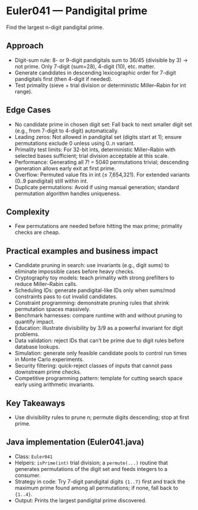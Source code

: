 # Euler041 — Pandigital prime

Find the largest n-digit pandigital prime.

## Approach

- Digit-sum rule: 8- or 9-digit pandigitals sum to 36/45 (divisible by 3) → not prime. Only 7-digit (sum=28), 4-digit (10), etc. matter.
- Generate candidates in descending lexicographic order for 7-digit pandigitals first (then 4-digit if needed).
- Test primality (sieve + trial division or deterministic Miller–Rabin for int range).

## Edge Cases

- No candidate prime in chosen digit set: Fall back to next smaller digit set (e.g., from 7-digit to 4-digit) automatically.
- Leading zeros: Not allowed in pandigital set (digits start at 1); ensure permutations exclude 0 unless using 0..n variant.
- Primality test limits: For 32-bit ints, deterministic Miller–Rabin with selected bases sufficient; trial division acceptable at this scale.
- Performance: Generating all 7! = 5040 permutations trivial; descending generation allows early exit at first prime.
- Overflow: Permuted value fits in int (≤ 7,654,321). For extended variants (0..9 pandigital) still within int.
- Duplicate permutations: Avoid if using manual generation; standard permutation algorithm handles uniqueness.

## Complexity
- Few permutations are needed before hitting the max prime; primality checks are cheap.

## Practical examples and business impact

- Candidate pruning in search: use invariants (e.g., digit sums) to eliminate impossible cases before heavy checks.
- Cryptography toy models: teach primality with strong prefilters to reduce Miller–Rabin calls.
- Scheduling IDs: generate pandigital-like IDs only when sums/mod constraints pass to cut invalid candidates.
- Constraint programming: demonstrate pruning rules that shrink permutation spaces massively.
- Benchmark harnesses: compare runtime with and without pruning to quantify impact.
- Education: illustrate divisibility by 3/9 as a powerful invariant for digit problems.
- Data validation: reject IDs that can’t be prime due to digit rules before database lookups.
- Simulation: generate only feasible candidate pools to control run times in Monte Carlo experiments.
- Security filtering: quick-reject classes of inputs that cannot pass downstream prime checks.
- Competitive programming pattern: template for cutting search space early using arithmetic invariants.

## Key Takeaways
- Use divisibility rules to prune n; permute digits descending; stop at first prime.


## Java implementation (Euler041.java)

- Class: `Euler041`
- Helpers: `isPrime(int)` trial division; a `permute(...)` routine that generates permutations of the digit set and feeds integers to a consumer.
- Strategy in code: Try 7-digit pandigital digits `{1..7}` first and track the maximum prime found among all permutations; if none, fall back to `{1..4}`.
- Output: Prints the largest pandigital prime discovered.
